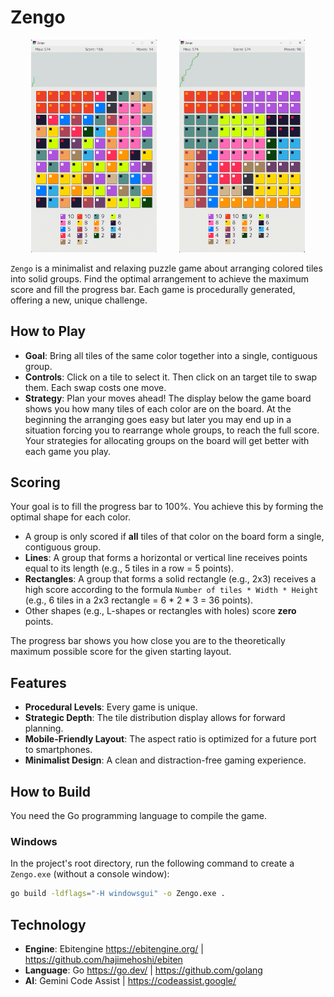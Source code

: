 # Zengo
<p align="middle">
<img src="docs/screenshot_a.png" width="40%" >
&nbsp; &nbsp; &nbsp; &nbsp;
<img src="docs/screenshot_b.png" width="40%" >
</p>

`Zengo` is a minimalist and relaxing puzzle game about arranging colored tiles into solid groups. Find the optimal arrangement to achieve the maximum score and fill the progress bar. Each game is procedurally generated, offering a new, unique challenge.

## How to Play

*   **Goal**: Bring all tiles of the same color together into a single, contiguous group.
*   **Controls**: Click on a tile to select it. Then click on an target tile to swap them. Each swap costs one move.
*   **Strategy**: Plan your moves ahead!  The display below the game board shows you how many tiles of each color are on the board. At the beginning the arranging goes easy but later you may end up in a situation forcing you to rearrange whole groups, to reach the full score. Your strategies for allocating groups on the board will get better with each game you play.

## Scoring

Your goal is to fill the progress bar to 100%. You achieve this by forming the optimal shape for each color.

*   A group is only scored if **all** tiles of that color on the board form a single, contiguous group.
*   **Lines**: A group that forms a horizontal or vertical line receives points equal to its length (e.g., 5 tiles in a row = 5 points).
*   **Rectangles**: A group that forms a solid rectangle (e.g., 2x3) receives a high score according to the formula `Number of tiles * Width * Height` (e.g., 6 tiles in a 2x3 rectangle = 6 * 2 * 3 = 36 points).
*   Other shapes (e.g., L-shapes or rectangles with holes) score **zero** points.

The progress bar shows you how close you are to the theoretically maximum possible score for the given starting layout.

## Features

*   **Procedural Levels**: Every game is unique.
*   **Strategic Depth**: The tile distribution display allows for forward planning.
*   **Mobile-Friendly Layout**: The aspect ratio is optimized for a future port to smartphones.
*   **Minimalist Design**: A clean and distraction-free gaming experience.

## How to Build

You need the Go programming language to compile the game.

### Windows

In the project's root directory, run the following command to create a `Zengo.exe` (without a console window):

```bash
go build -ldflags="-H windowsgui" -o Zengo.exe .
```

## Technology

*   **Engine**: Ebitengine https://ebitengine.org/ | https://github.com/hajimehoshi/ebiten
*   **Language**: Go https://go.dev/ | https://github.com/golang
*   **AI**: Gemini Code Assist | https://codeassist.google/